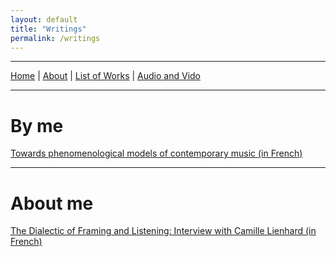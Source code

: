 ```yaml
---
layout: default
title: "Writings"
permalink: /writings
---
```


***

[Home](/) | [About](/about)  |  [List of Works](/list-of-works) | [Audio and Vido](audio-and-video)

***

# By me

[Towards phenomenological models of contemporary music (in French)](https://www.conservatoiredeparis.fr/sites/default/files/Recherche-Editions/TEP_MONACO_2021.pdf)

***

# About me

[The Dialectic of Framing and Listening: Interview with Camille Lienhard (in French)](/interview-with-camille-lienhard)

